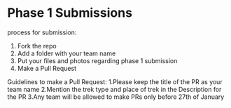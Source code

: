 # Phase 1 Submissions

process for submission:
  1. Fork the repo
  2. Add a folder with your team name
  3. Put your files and photos regarding phase 1 submission 
  4. Make a Pull Request

Guidelines to make a Pull Request:
  1.Please keep the title of the PR as your team name
  2.Mention the trek type and place of trek in the Description for the PR
  3.Any team will be allowed to make PRs only before 27th of January  
